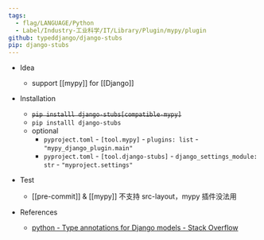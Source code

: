 ```yaml
---
tags:
  - flag/LANGUAGE/Python
  - Label/Industry-工业科学/IT/Library/Plugin/mypy/plugin
github: typeddjango/django-stubs
pip: django-stubs
---
```


- Idea
    - support [[mypy]] for [[Django]]

- Installation
    - ~~`pip installl django-stubs[compatible-mypy]`~~
    - `pip installl django-stubs`
    - optional
        - `pyproject.toml` - `[tool.mypy]` - `plugins: list` - `"mypy_django_plugin.main"`
        - `pyproject.toml` - `[tool.django-stubs]` - `django_settings_module: str` - `"myproject.settings"`

- Test
    - [[pre-commit]] & [[mypy]] 不支持 src-layout，mypy 插件没法用

- References
    - [python - Type annotations for Django models - Stack Overflow](https://stackoverflow.com/questions/59031982/type-annotations-for-django-models)
